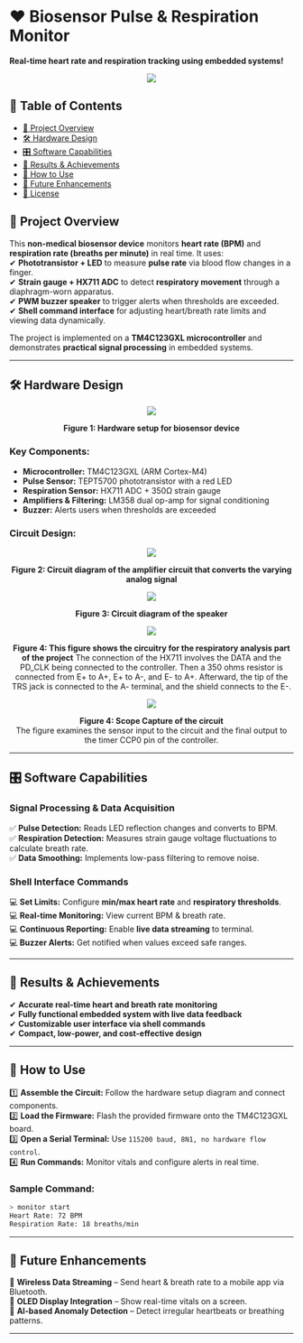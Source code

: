 # ❤️ Biosensor Pulse & Respiration Monitor  

**Real-time heart rate and respiration tracking using embedded systems!**  

<p align="center">
  <img src="![image](https://github.com/user-attachments/assets/f12a7b6c-f7e8-4618-a151-b95c1f099310)
"/>
</p>

## 📑 Table of Contents  
- [🌟 Project Overview](#-project-overview)  
- [🛠️ Hardware Design](#️-hardware-design)  
- [🎛️ Software Capabilities](#-software-capabilities)  
- [🚀 Results & Achievements](#-results--achievements)  
- [🔧 How to Use](#-how-to-use)  
- [🤖 Future Enhancements](#-future-enhancements)  
- [📝 License](#-license)  

## 🌟 Project Overview  

This **non-medical biosensor device** monitors **heart rate (BPM)** and **respiration rate (breaths per minute)** in real time. It uses:  
✔ **Phototransistor + LED** to measure **pulse rate** via blood flow changes in a finger.  
✔ **Strain gauge + HX711 ADC** to detect **respiratory movement** through a diaphragm-worn apparatus.  
✔ **PWM buzzer speaker** to trigger alerts when thresholds are exceeded.  
✔ **Shell command interface** for adjusting heart/breath rate limits and viewing data dynamically.  

The project is implemented on a **TM4C123GXL microcontroller** and demonstrates **practical signal processing** in embedded systems.  

---

## 🛠️ Hardware Design  
<p align="center">
  <img src="./images/hardware.PNG"/>
</p>
<p align="center">
  <b>Figure 1: Hardware setup for biosensor device</b>
</p>

### Key Components:  
- **Microcontroller:** TM4C123GXL (ARM Cortex-M4)  
- **Pulse Sensor:** TEPT5700 phototransistor with a red LED  
- **Respiration Sensor:** HX711 ADC + 350Ω strain gauge  
- **Amplifiers & Filtering:** LM358 dual op-amp for signal conditioning  
- **Buzzer:** Alerts users when thresholds are exceeded  

### Circuit Design:  
<p align="center">
  <img src="./images/circuit_diagram.jpg"/>
</p>
<p align="center">
  <b>Figure 2: Circuit diagram of the amplifier circuit that converts the varying analog signal</b>
</p>

<p align="center">
  <img src="./images/circuit_diagram2.jpg"/>
</p>
<p align="center">
  <b>Figure 3: Circuit diagram of the speaker</b>
</p>

<p align="center">
  <img src="./images/circuit_diagram1.jpg"/>
</p>
<p align="center">
  <b>Figure 4: This figure shows the circuitry for the respiratory analysis part of the project</b>
  The connection of the HX711 involves the DATA and the PD_CLK being connected to the controller. Then a 350 ohms resistor is connected from E+ to A+, E+ to A-, and E- to A+. Afterward, the tip of the TRS jack is connected to the A- terminal, and the shield connects to the E-.
</p>

<p align="center">
  <img src="./images/ossi.jpg"/>
</p>
<p align="center">
  <b>Figure 4: Scope Capture of the circuit </b>
  <br>
  The figure examines the sensor input to the circuit and the final output to the timer CCP0 pin of the controller.
</p>

---

## 🎛️ Software Capabilities  

### **Signal Processing & Data Acquisition**  
✅ **Pulse Detection:** Reads LED reflection changes and converts to BPM.  
✅ **Respiration Detection:** Measures strain gauge voltage fluctuations to calculate breath rate.  
✅ **Data Smoothing:** Implements low-pass filtering to remove noise.  

### **Shell Interface Commands**  
💻 **Set Limits:** Configure **min/max heart rate** and **respiratory thresholds**.  
💻 **Real-time Monitoring:** View current BPM & breath rate.  
💻 **Continuous Reporting:** Enable **live data streaming** to terminal.  
💻 **Buzzer Alerts:** Get notified when values exceed safe ranges.  

---

## 🚀 Results & Achievements  

✔ **Accurate real-time heart and breath rate monitoring**  
✔ **Fully functional embedded system with live data feedback**  
✔ **Customizable user interface via shell commands**  
✔ **Compact, low-power, and cost-effective design**  

---

## 🔧 How to Use  

1️⃣ **Assemble the Circuit:** Follow the hardware setup diagram and connect components.  
2️⃣ **Load the Firmware:** Flash the provided firmware onto the TM4C123GXL board.  
3️⃣ **Open a Serial Terminal:** Use `115200 baud, 8N1, no hardware flow control`.  
4️⃣ **Run Commands:** Monitor vitals and configure alerts in real time.  

### Sample Command:  
```bash
> monitor start
Heart Rate: 72 BPM
Respiration Rate: 18 breaths/min
```

---

## 🤖 Future Enhancements  

🚀 **Wireless Data Streaming** – Send heart & breath rate to a mobile app via Bluetooth.  
🚀 **OLED Display Integration** – Show real-time vitals on a screen.  
🚀 **AI-based Anomaly Detection** – Detect irregular heartbeats or breathing patterns.  

---


